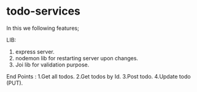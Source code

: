# todo-services
In this we following features;

LIB:
1. express server.
2. nodemon lib for restarting server upon changes.
3. Joi lib for validation purpose.

End Points :
1.Get all todos.
2.Get todos by Id.
3.Post todo.
4.Update todo (PUT).

